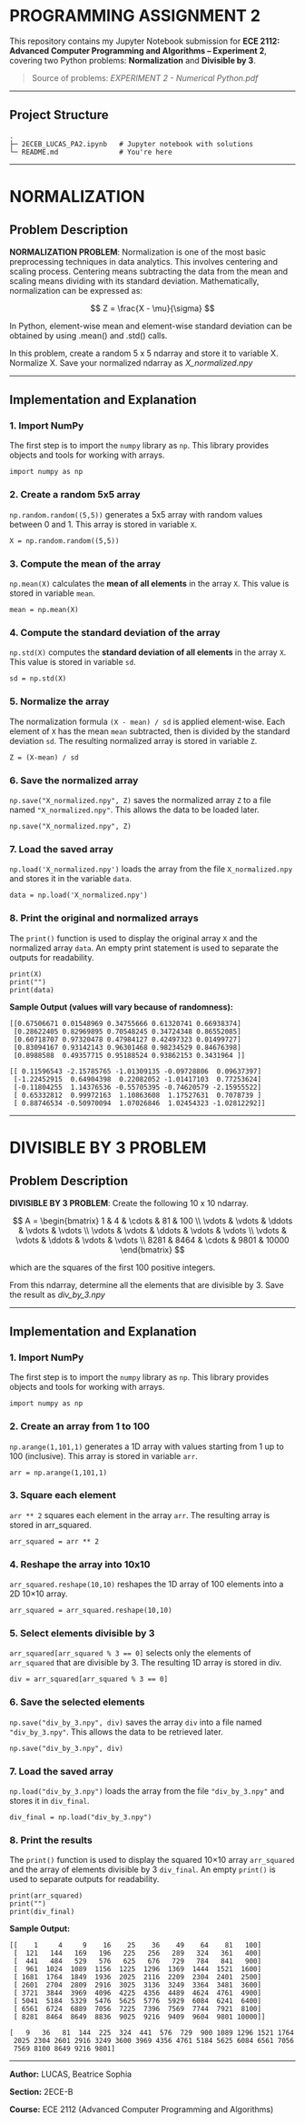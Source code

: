 # PROGRAMMING ASSIGNMENT 2

This repository contains my Jupyter Notebook submission for **ECE 2112: Advanced Computer Programming and Algorithms – Experiment 2**, covering two Python problems:
**Normalization** and **Divisible by 3**.

> Source of problems: *EXPERIMENT 2 - Numerical Python.pdf*

---

## Project Structure

```
.
├─ 2ECEB_LUCAS_PA2.ipynb   # Jupyter notebook with solutions
└─ README.md               # You're here
```

---

# NORMALIZATION

## Problem Description
**NORMALIZATION PROBLEM**: Normalization is one of the most basic preprocessing techniques in
data analytics. This involves centering and scaling process. Centering means subtracting the data from the
mean and scaling means dividing with its standard deviation. Mathematically, normalization can be
expressed as: 

$$
Z = \frac{X - \mu}{\sigma}
$$

In Python, element-wise mean and element-wise standard deviation can be obtained by using .mean() and
.std() calls. 

In this problem, create a random 5 x 5 ndarray and store it to variable X. Normalize X. Save your normalized
ndarray as *X_normalized.npy*

---

## Implementation and Explanation

### 1. Import NumPy
The first step is to import the `numpy` library as `np`. This library provides objects and tools for working with arrays.  

```
import numpy as np
```

### 2. Create a random 5x5 array
`np.random.random((5,5))` generates a 5x5 array with random values between 0 and 1. This array is stored in variable `X`. 

```
X = np.random.random((5,5))              
```

### 3. Compute the mean of the array
`np.mean(X)` calculates the **mean of all elements** in the array `X`. This value is stored in variable `mean`.

```
mean = np.mean(X)                
```

### 4. Compute the standard deviation of the array
`np.std(X)` computes the **standard deviation of all elements** in the array `X`. This value is stored in variable `sd`.

```
sd = np.std(X)        
```

### 5. Normalize the array
The normalization formula `(X - mean) / sd` is applied element-wise. Each element of `X` has the mean `mean` subtracted, then is divided by the standard deviation `sd`. The resulting normalized array is stored in variable `Z`.

```
Z = (X-mean) / sd               
```

### 6. Save the normalized array
`np.save("X_normalized.npy", Z)` saves the normalized array `Z` to a file named `"X_normalized.npy"`. This allows the data to be loaded later.

```
np.save("X_normalized.npy", Z)
```

### 7. Load the saved array
`np.load('X_normalized.npy')` loads the array from the file `X_normalized.npy` and stores it in the variable `data`.

```
data = np.load('X_normalized.npy')
```

### 8. Print the original and normalized arrays
The `print()` function is used to display the original array `X` and the normalized array `data`. An empty print statement is used to separate the outputs for readability.

```
print(X)
print("")
print(data)
```

**Sample Output (values will vary because of randomness):**  

```
[[0.67506671 0.01548969 0.34755666 0.61320741 0.66938374]
 [0.28622405 0.82969895 0.70548245 0.34724348 0.86552085]
 [0.60718707 0.97320478 0.47984127 0.42497323 0.01499727]
 [0.83094167 0.93142143 0.96301468 0.98234529 0.84676398]
 [0.8988588  0.49357715 0.95188524 0.93862153 0.3431964 ]]

[[ 0.11596543 -2.15785765 -1.01309135 -0.09728806  0.09637397]
 [-1.22452915  0.64904398  0.22082052 -1.01417103  0.77253624]
 [-0.11804255  1.14376536 -0.55705395 -0.74620579 -2.15955522]
 [ 0.65332812  0.99972163  1.10863608  1.17527631  0.7078739 ]
 [ 0.88746534 -0.50970094  1.07026846  1.02454323 -1.02812292]]
```

---

# DIVISIBLE BY 3 PROBLEM

## Problem Description
**DIVISIBLE BY 3 PROBLEM**: Create the following 10 x 10 ndarray.

$$
A = 
\begin{bmatrix}
1 & 4 & \cdots & 81 & 100 \\
\vdots & \vdots & \ddots & \vdots & \vdots \\
\vdots & \vdots & \ddots & \vdots & \vdots \\
\vdots & \vdots & \ddots & \vdots & \vdots \\
8281 & 8464 & \cdots & 9801 & 10000
\end{bmatrix}
$$

which are the squares of the first 100 positive integers.

From this ndarray, determine all the elements that are divisible by 3. Save the result as *div_by_3.npy*

---

## Implementation and Explanation

### 1. Import NumPy
The first step is to import the `numpy` library as `np`. This library provides objects and tools for working with arrays.

```
import numpy as np
```

### 2. Create an array from 1 to 100
`np.arange(1,101,1)` generates a 1D array with values starting from 1 up to 100 (inclusive). This array is stored in variable `arr`.

```
arr = np.arange(1,101,1)
```

### 3. Square each element
`arr ** 2` squares each element in the array `arr`. The resulting array is stored in arr_squared.

```
arr_squared = arr ** 2
```

### 4. Reshape the array into 10x10
`arr_squared.reshape(10,10)` reshapes the 1D array of 100 elements into a 2D 10×10 array.

```
arr_squared = arr_squared.reshape(10,10)
```

### 5. Select elements divisible by 3
`arr_squared[arr_squared % 3 == 0]` selects only the elements of `arr_squared` that are divisible by 3. The resulting 1D array is stored in div.

```
div = arr_squared[arr_squared % 3 == 0]
```

### 6. Save the selected elements
`np.save("div_by_3.npy", div)` saves the array `div` into a file named `"div_by_3.npy"`. This allows the data to be retrieved later. 

```
np.save("div_by_3.npy", div)
```

### 7. Load the saved array
`np.load("div_by_3.npy")` loads the array from the file `"div_by_3.npy"` and stores it in `div_final`.

```
div_final = np.load("div_by_3.npy")
```

### 8. Print the results
The `print()` function is used to display the squared 10×10 array `arr_squared` and the array of elements divisible by 3 `div_final`. An empty `print()` is used to separate outputs for readability.

```
print(arr_squared)
print("")
print(div_final)
```

**Sample Output:**  

```
[[    1     4     9    16    25    36    49    64    81   100]
 [  121   144   169   196   225   256   289   324   361   400]
 [  441   484   529   576   625   676   729   784   841   900]
 [  961  1024  1089  1156  1225  1296  1369  1444  1521  1600]
 [ 1681  1764  1849  1936  2025  2116  2209  2304  2401  2500]
 [ 2601  2704  2809  2916  3025  3136  3249  3364  3481  3600]
 [ 3721  3844  3969  4096  4225  4356  4489  4624  4761  4900]
 [ 5041  5184  5329  5476  5625  5776  5929  6084  6241  6400]
 [ 6561  6724  6889  7056  7225  7396  7569  7744  7921  8100]
 [ 8281  8464  8649  8836  9025  9216  9409  9604  9801 10000]]

[   9   36   81  144  225  324  441  576  729  900 1089 1296 1521 1764
 2025 2304 2601 2916 3249 3600 3969 4356 4761 5184 5625 6084 6561 7056
 7569 8100 8649 9216 9801]
```

---

**Author:** LUCAS, Beatrice Sophia

**Section:** 2ECE-B

**Course:** ECE 2112 (Advanced Computer Programming and Algorithms)  
